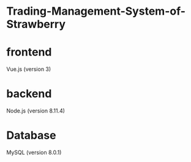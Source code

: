 # Trading-Management-System-of-Strawberry

# frontend
Vue.js (version 3)

# backend
Node.js (version 8.11.4)

# Database
MySQL (version 8.0.1)
